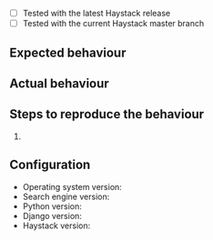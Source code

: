 * [ ] Tested with the latest Haystack release
* [ ] Tested with the current Haystack master branch

## Expected behaviour

## Actual behaviour

## Steps to reproduce the behaviour

1.

## Configuration

* Operating system version:
* Search engine version:
* Python version:
* Django version:
* Haystack version:
